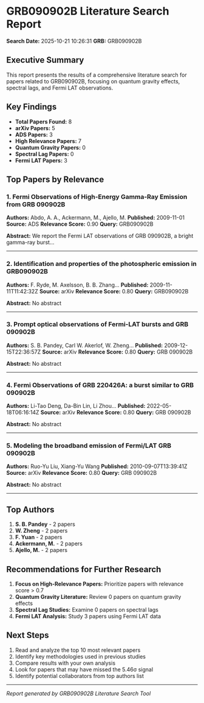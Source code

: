
# GRB090902B Literature Search Report

**Search Date:** 2025-10-21 10:26:31
**GRB:** GRB090902B

## Executive Summary

This report presents the results of a comprehensive literature search for papers related to GRB090902B, 
focusing on quantum gravity effects, spectral lags, and Fermi LAT observations.

## Key Findings

- **Total Papers Found:** 8
- **arXiv Papers:** 5
- **ADS Papers:** 3
- **High Relevance Papers:** 7
- **Quantum Gravity Papers:** 0
- **Spectral Lag Papers:** 0
- **Fermi LAT Papers:** 3

## Top Papers by Relevance


### 1. Fermi Observations of High-Energy Gamma-Ray Emission from GRB 090902B

**Authors:** Abdo, A. A., Ackermann, M., Ajello, M.
**Published:** 2009-11-01
**Source:** ADS
**Relevance Score:** 0.90
**Query:** GRB090902B

**Abstract:** We report the Fermi LAT observations of GRB 090902B, a bright gamma-ray burst...

---

### 2. Identification and properties of the photospheric emission in GRB090902B

**Authors:** F. Ryde, M. Axelsson, B. B. Zhang...
**Published:** 2009-11-11T11:42:32Z
**Source:** arXiv
**Relevance Score:** 0.80
**Query:** GRB090902B

**Abstract:** No abstract

---

### 3. Prompt optical observations of Fermi-LAT bursts and GRB 090902B

**Authors:** S. B. Pandey, Carl W. Akerlof, W. Zheng...
**Published:** 2009-12-15T22:36:57Z
**Source:** arXiv
**Relevance Score:** 0.80
**Query:** GRB 090902B

**Abstract:** No abstract

---

### 4. Fermi Observations of GRB 220426A: a burst similar to GRB 090902B

**Authors:** Li-Tao Deng, Da-Bin Lin, Li Zhou...
**Published:** 2022-05-18T06:16:14Z
**Source:** arXiv
**Relevance Score:** 0.80
**Query:** GRB 090902B

**Abstract:** No abstract

---

### 5. Modeling the broadband emission of Fermi/LAT GRB 090902B

**Authors:** Ruo-Yu Liu, Xiang-Yu Wang
**Published:** 2010-09-07T13:39:41Z
**Source:** arXiv
**Relevance Score:** 0.80
**Query:** GRB 090902B

**Abstract:** No abstract

---

## Top Authors

1. **S. B. Pandey** - 2 papers
2. **W. Zheng** - 2 papers
3. **F. Yuan** - 2 papers
4. **Ackermann, M.** - 2 papers
5. **Ajello, M.** - 2 papers

## Recommendations for Further Research

1. **Focus on High-Relevance Papers:** Prioritize papers with relevance score > 0.7
2. **Quantum Gravity Literature:** Review 0 papers on quantum gravity effects
3. **Spectral Lag Studies:** Examine 0 papers on spectral lags
4. **Fermi LAT Analysis:** Study 3 papers using Fermi LAT data

## Next Steps

1. Read and analyze the top 10 most relevant papers
2. Identify key methodologies used in previous studies
3. Compare results with your own analysis
4. Look for papers that may have missed the 5.46σ signal
5. Identify potential collaborators from top authors list

---
*Report generated by GRB090902B Literature Search Tool*
